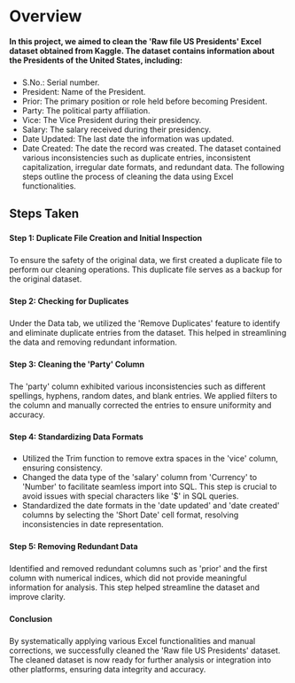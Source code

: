 # Overview
#### In this project, we aimed to clean the 'Raw file US Presidents' Excel dataset obtained from Kaggle. The dataset contains information about the Presidents of the United States, including:
###
* S.No.: Serial number.
* President: Name of the President.
*	Prior: The primary position or role held before becoming President.
*	Party: The political party affiliation.
*	Vice: The Vice President during their presidency.
*	Salary: The salary received during their presidency.
*	Date Updated: The last date the information was updated.
*	Date Created: The date the record was created.
The dataset contained various inconsistencies such as duplicate entries, inconsistent capitalization, irregular date formats, and redundant data. The following steps outline the process of cleaning the data using Excel functionalities.

## Steps Taken
###
**Step 1: Duplicate File Creation and Initial Inspection**
###
To ensure the safety of the original data, we first created a duplicate file to perform our cleaning operations. This duplicate file serves as a backup for the original dataset.
###
**Step 2: Checking for Duplicates**
###
Under the Data tab, we utilized the 'Remove Duplicates' feature to identify and eliminate duplicate entries from the dataset. This helped in streamlining the data and removing redundant information.
###
**Step 3: Cleaning the 'Party' Column**
###
The 'party' column exhibited various inconsistencies such as different spellings, hyphens, random dates, and blank entries. We applied filters to the column and manually corrected the entries to ensure uniformity and accuracy.
###
**Step 4: Standardizing Data Formats**
###
*	Utilized the Trim function to remove extra spaces in the 'vice' column, ensuring consistency.
*	Changed the data type of the 'salary' column from 'Currency' to 'Number' to facilitate seamless import into SQL. This step is crucial to avoid issues with special characters like '$' in SQL queries.
*	Standardized the date formats in the 'date updated' and 'date created' columns by selecting the 'Short Date' cell format, resolving inconsistencies in date representation.
###
**Step 5: Removing Redundant Data**
###
Identified and removed redundant columns such as 'prior' and the first column with numerical indices, which did not provide meaningful information for analysis. This step helped streamline the dataset and improve clarity.
###
**Conclusion**
###
By systematically applying various Excel functionalities and manual corrections, we successfully cleaned the 'Raw file US Presidents' dataset. The cleaned dataset is now ready for further analysis or integration into other platforms, ensuring data integrity and accuracy.



